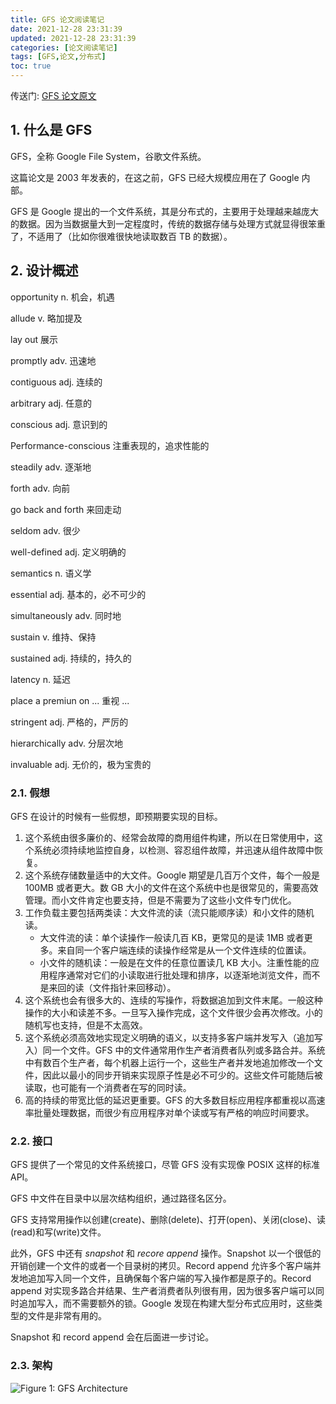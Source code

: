 ```yaml
---
title: GFS 论文阅读笔记
date: 2021-12-28 23:31:39
updated: 2021-12-28 23:31:39
categories: [论文阅读笔记]
tags: [GFS,论文,分布式]
toc: true
---
```




传送门: [GFS 论文原文](https://storage.googleapis.com/pub-tools-public-publication-data/pdf/035fc972c796d33122033a0614bc94cff1527999.pdf)



## 1. 什么是 GFS



GFS，全称 Google File System，谷歌文件系统。

这篇论文是 2003 年发表的，在这之前，GFS 已经大规模应用在了 Google 内部。

GFS 是 Google 提出的一个文件系统，其是分布式的，主要用于处理越来越庞大的数据。因为当数据量大到一定程度时，传统的数据存储与处理方式就显得很笨重了，不适用了（比如你很难很快地读取数百 TB 的数据）。



<!--more-->





## 2. 设计概述



opportunity n. 机会，机遇

allude v. 略加提及

lay out 展示

promptly adv. 迅速地

contiguous adj. 连续的

arbitrary adj. 任意的

conscious adj. 意识到的

Performance-conscious 注重表现的，追求性能的

steadily adv. 逐渐地

forth adv. 向前

go back and forth 来回走动

seldom adv. 很少

well-defined adj. 定义明确的

semantics n. 语义学

essential adj. 基本的，必不可少的

simultaneously adv. 同时地

sustain v. 维持、保持

sustained adj. 持续的，持久的

latency n. 延迟

place a premiun on ... 重视 ...

stringent adj. 严格的，严厉的

hierarchically adv. 分层次地

invaluable adj. 无价的，极为宝贵的

### 2.1. 假想

GFS 在设计的时候有一些假想，即预期要实现的目标。

1. 这个系统由很多廉价的、经常会故障的商用组件构建，所以在日常使用中，这个系统必须持续地监控自身，以检测、容忍组件故障，并迅速从组件故障中恢复。
2. 这个系统存储数量适中的大文件。Google 期望是几百万个文件，每个一般是 100MB 或者更大。数 GB 大小的文件在这个系统中也是很常见的，需要高效管理。而小文件肯定也要支持，但是不需要为了这些小文件专门优化。
3. 工作负载主要包括两类读：大文件流的读（流只能顺序读）和小文件的随机读。
    * 大文件流的读：单个读操作一般读几百 KB，更常见的是读 1MB 或者更多。来自同一个客户端连续的读操作经常是从一个文件连续的位置读。
    * 小文件的随机读：一般是在文件的任意位置读几 KB 大小。注重性能的应用程序通常对它们的小读取进行批处理和排序，以逐渐地浏览文件，而不是来回的读（文件指针来回移动）。
4. 这个系统也会有很多大的、连续的写操作，将数据追加到文件末尾。一般这种操作的大小和读差不多。一旦写入操作完成，这个文件很少会再次修改。小的随机写也支持，但是不太高效。
5. 这个系统必须高效地实现定义明确的语义，以支持多客户端并发写入（追加写入）同一个文件。GFS 中的文件通常用作生产者消费者队列或多路合并。系统中有数百个生产者，每个机器上运行一个，这些生产者并发地追加修改一个文件，因此以最小的同步开销来实现原子性是必不可少的。这些文件可能随后被读取，也可能有一个消费者在写的同时读。
6. 高的持续的带宽比低的延迟更重要。GFS 的大多数目标应用程序都重视以高速率批量处理数据，而很少有应用程序对单个读或写有严格的响应时间要求。





### 2.2. 接口

GFS 提供了一个常见的文件系统接口，尽管 GFS 没有实现像 POSIX 这样的标准 API。

GFS 中文件在目录中以层次结构组织，通过路径名区分。

GFS 支持常用操作以创建(create)、删除(delete)、打开(open)、关闭(close)、读(read)和写(write)文件。

此外，GFS 中还有 *snapshot* 和 *recore append* 操作。Snapshot 以一个很低的开销创建一个文件的或者一个目录树的拷贝。Record append 允许多个客户端并发地追加写入同一个文件，且确保每个客户端的写入操作都是原子的。Record append 对实现多路合并结果、生产者消费者队列很有用，因为很多客户端可以同时追加写入，而不需要额外的锁。Google 发现在构建大型分布式应用时，这些类型的文件是非常有用的。

Snapshot 和 record append 会在后面进一步讨论。





### 2.3. 架构

![Figure 1: GFS Architecture](https://gukaifeng.cn/posts/gfs-lun-wen-yue-du-bi-ji/GFS_Figure_1.png)

